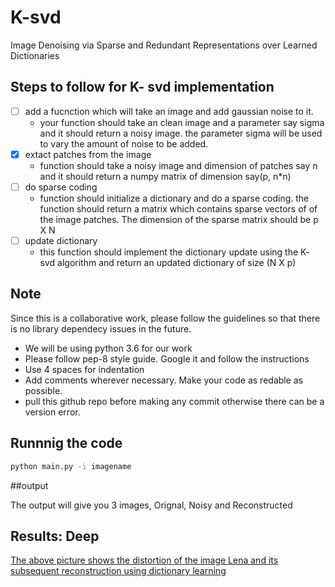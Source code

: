 # K-svd
Image Denoising via Sparse and Redundant Representations over Learned Dictionaries


## Steps to follow for K- svd implementation
- [ ] add a fucnction which will take an image and add gaussian noise to it.
	* your function should take an clean image and a parameter say sigma and it should return a noisy image. the parameter sigma 
	will be used to vary the amount of noise to be added.
- [x] extact patches from the image
	* function should take a noisy image and dimension of patches say n and it should return a numpy matrix of dimension say(p, n*n)
- [ ] do sparse coding
	* function should initialize a dictionary and do a sparse coding. the function should return a matrix which contains sparse vectors of of the image patches. The dimension of the sparse matrix should be p X N
- [ ] update dictionary
	* this function should implement the dictionary update using the K- svd algorithm and return an updated dictionary of size 
	(N X p)

## Note 
Since this is a collaborative work, please follow the guidelines so that there is no library dependecy issues in the future.
 
* We will be using python 3.6 for our work
* Please follow pep-8 style guide. Google it and follow the instructions
* Use 4 spaces for indentation
* Add comments wherever necessary. Make your code as redable as possible.
* pull this github repo before making any commit otherwise there can be a version error.

## Runnnig the code
``` bash
python main.py -i imagename
```

##output

The output will give you 3 images, Orignal, Noisy and Reconstructed

## Results: Deep

[The above picture shows the distortion of the image Lena and its subsequent reconstruction using dictionary learning](Images/denoising.png)



